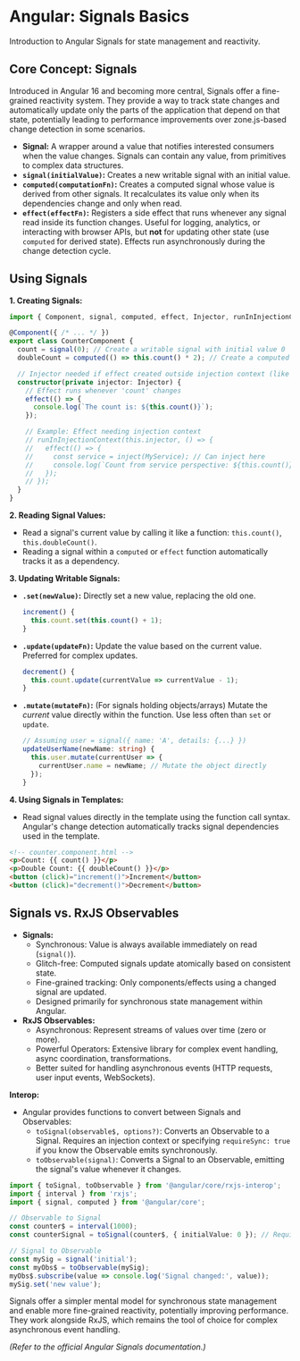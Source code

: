 # Angular: Signals Basics

Introduction to Angular Signals for state management and reactivity.

## Core Concept: Signals

Introduced in Angular 16 and becoming more central, Signals offer a fine-grained reactivity system. They provide a way to track state changes and automatically update only the parts of the application that depend on that state, potentially leading to performance improvements over zone.js-based change detection in some scenarios.

*   **Signal:** A wrapper around a value that notifies interested consumers when the value changes. Signals can contain any value, from primitives to complex data structures.
*   **`signal(initialValue)`:** Creates a new writable signal with an initial value.
*   **`computed(computationFn)`:** Creates a computed signal whose value is derived from other signals. It recalculates its value only when its dependencies change and only when read.
*   **`effect(effectFn)`:** Registers a side effect that runs whenever any signal read inside its function changes. Useful for logging, analytics, or interacting with browser APIs, but **not** for updating other state (use `computed` for derived state). Effects run asynchronously during the change detection cycle.

## Using Signals

**1. Creating Signals:**

```typescript
import { Component, signal, computed, effect, Injector, runInInjectionContext } from '@angular/core';

@Component({ /* ... */ })
export class CounterComponent {
  count = signal(0); // Create a writable signal with initial value 0
  doubleCount = computed(() => this.count() * 2); // Create a computed signal

  // Injector needed if effect created outside injection context (like constructor/field initializer)
  constructor(private injector: Injector) {
    // Effect runs whenever 'count' changes
    effect(() => {
      console.log(`The count is: ${this.count()}`);
    });

    // Example: Effect needing injection context
    // runInInjectionContext(this.injector, () => {
    //   effect(() => {
    //     const service = inject(MyService); // Can inject here
    //     console.log(`Count from service perspective: ${this.count()}`);
    //   });
    // });
  }
}
```

**2. Reading Signal Values:**

*   Read a signal's current value by calling it like a function: `this.count()`, `this.doubleCount()`.
*   Reading a signal within a `computed` or `effect` function automatically tracks it as a dependency.

**3. Updating Writable Signals:**

*   **`.set(newValue)`:** Directly set a new value, replacing the old one.
    ```typescript
    increment() {
      this.count.set(this.count() + 1);
    }
    ```
*   **`.update(updateFn)`:** Update the value based on the current value. Preferred for complex updates.
    ```typescript
    decrement() {
      this.count.update(currentValue => currentValue - 1);
    }
    ```
*   **`.mutate(mutateFn)`:** (For signals holding objects/arrays) Mutate the *current* value directly within the function. Use less often than `set` or `update`.
    ```typescript
    // Assuming user = signal({ name: 'A', details: {...} })
    updateUserName(newName: string) {
      this.user.mutate(currentUser => {
        currentUser.name = newName; // Mutate the object directly
      });
    }
    ```

**4. Using Signals in Templates:**

*   Read signal values directly in the template using the function call syntax. Angular's change detection automatically tracks signal dependencies used in the template.

```html
<!-- counter.component.html -->
<p>Count: {{ count() }}</p>
<p>Double Count: {{ doubleCount() }}</p>
<button (click)="increment()">Increment</button>
<button (click)="decrement()">Decrement</button>
```

## Signals vs. RxJS Observables

*   **Signals:**
    *   Synchronous: Value is always available immediately on read (`signal()`).
    *   Glitch-free: Computed signals update atomically based on consistent state.
    *   Fine-grained tracking: Only components/effects using a changed signal are updated.
    *   Designed primarily for synchronous state management within Angular.
*   **RxJS Observables:**
    *   Asynchronous: Represent streams of values over time (zero or more).
    *   Powerful Operators: Extensive library for complex event handling, async coordination, transformations.
    *   Better suited for handling asynchronous events (HTTP requests, user input events, WebSockets).

**Interop:**

*   Angular provides functions to convert between Signals and Observables:
    *   `toSignal(observable$, options?)`: Converts an Observable to a Signal. Requires an injection context or specifying `requireSync: true` if you know the Observable emits synchronously.
    *   `toObservable(signal)`: Converts a Signal to an Observable, emitting the signal's value whenever it changes.

```typescript
import { toSignal, toObservable } from '@angular/core/rxjs-interop';
import { interval } from 'rxjs';
import { signal, computed } from '@angular/core';

// Observable to Signal
const counter$ = interval(1000);
const counterSignal = toSignal(counter$, { initialValue: 0 }); // Requires initial value for async source

// Signal to Observable
const mySig = signal('initial');
const myObs$ = toObservable(mySig);
myObs$.subscribe(value => console.log('Signal changed:', value));
mySig.set('new value');
```

Signals offer a simpler mental model for synchronous state management and enable more fine-grained reactivity, potentially improving performance. They work alongside RxJS, which remains the tool of choice for complex asynchronous event handling.

*(Refer to the official Angular Signals documentation.)*